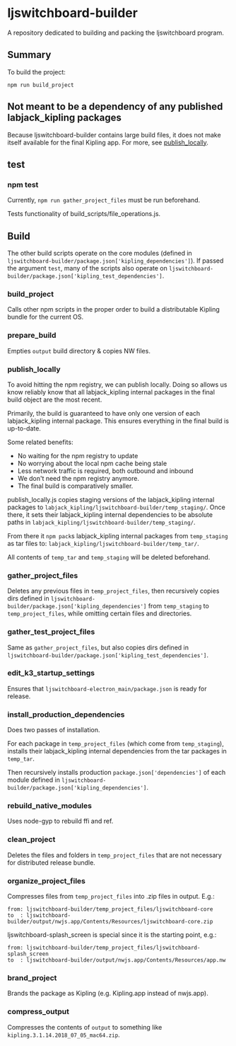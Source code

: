 # ljswitchboard-builder
A repository dedicated to building and packing the ljswitchboard program.


## Summary

To build the project:

`npm run build_project`

## Not meant to be a dependency of any published labjack_kipling packages

Because ljswitchboard-builder contains large build files, it does not make itself available for the final Kipling app. For more, see [publish_locally](#publish_locally).

## test

### npm test

Currently, `npm run gather_project_files` must be run beforehand.

Tests functionality of build_scripts/file_operations.js.

## Build

The other build scripts operate on the core modules (defined in `ljswitchboard-builder/package.json['kipling_dependencies']`). If passed the argument `test`, many of the scripts also operate on `ljswitchboard-builder/package.json['kipling_test_dependencies']`.

### build_project

Calls other npm scripts in the proper order to build a distributable Kipling bundle for the current OS.

### prepare_build

Empties `output` build directory & copies NW files.

### publish_locally

To avoid hitting the npm registry, we can publish locally. Doing so allows us know reliably know that all labjack_kipling internal packages in the final build object are the most recent.

Primarily, the build is guaranteed to have only one version of each labjack_kipling internal package. This ensures everything in the final build is up-to-date.

Some related benefits:

 - No waiting for the npm registry to update
 - No worrying about the local npm cache being stale
 - Less network traffic is required, both outbound and inbound
 - We don't need the npm registry anymore.
 - The final build is comparatively smaller.

publish_locally.js copies staging versions of the labjack_kipling internal packages to `labjack_kipling/ljswitchboard-builder/temp_staging/`. Once there, it sets their labjack_kipling internal dependencies to be absolute paths in `labjack_kipling/ljswitchboard-builder/temp_staging/`.

From there it `npm pack`s labjack_kipling internal packages from `temp_staging` as tar files to:
`labjack_kipling/ljswitchboard-builder/temp_tar/`.

All contents of `temp_tar` and `temp_staging` will be deleted beforehand.

### gather_project_files

Deletes any previous files in `temp_project_files`, then recursively copies dirs defined in `ljswitchboard-builder/package.json['kipling_dependencies']` from `temp_staging` to `temp_project_files`, while omitting certain files and directories.

### gather_test_project_files

Same as `gather_project_files`, but also copies dirs defined in `ljswitchboard-builder/package.json['kipling_test_dependencies']`.

### edit_k3_startup_settings

Ensures that `ljswitchboard-electron_main/package.json` is ready for release.

### install_production_dependencies

Does two passes of installation.

For each package in `temp_project_files` (which come from `temp_staging`), installs their labjack_kipling internal dependencies from the tar packages in `temp_tar`.

Then recursively installs production `package.json['dependencies']` of each module defined in `ljswitchboard-builder/package.json['kipling_dependencies']`.

### rebuild_native_modules

Uses node-gyp to rebuild ffi and ref.

### clean_project

Deletes the files and folders in `temp_project_files` that are not necessary for distributed release bundle.

### organize_project_files

Compresses files from `temp_project_files` into .zip files in output. E.g.:

```
from: ljswitchboard-builder/temp_project_files/ljswitchboard-core
to  : ljswitchboard-builder/output/nwjs.app/Contents/Resources/ljswitchboard-core.zip
```

ljswitchboard-splash_screen is special since it is the starting point, e.g.:

```
from: ljswitchboard-builder/temp_project_files/ljswitchboard-splash_screen
to  : ljswitchboard-builder/output/nwjs.app/Contents/Resources/app.nw
```

### brand_project

Brands the package as Kipling (e.g. Kipling.app instead of nwjs.app).

### compress_output

Compresses the contents of `output` to something like `kipling.3.1.14.2018_07_05_mac64.zip`.
